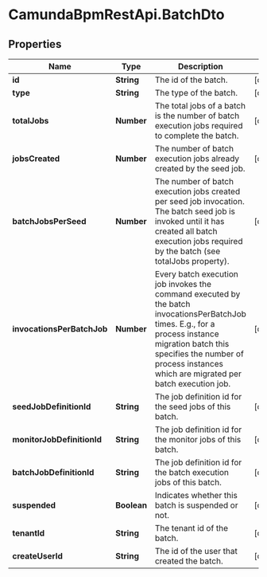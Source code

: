 # CamundaBpmRestApi.BatchDto

## Properties

Name | Type | Description | Notes
------------ | ------------- | ------------- | -------------
**id** | **String** | The id of the batch. | [optional] 
**type** | **String** | The type of the batch. | [optional] 
**totalJobs** | **Number** | The total jobs of a batch is the number of batch execution jobs required to complete the batch. | [optional] 
**jobsCreated** | **Number** | The number of batch execution jobs already created by the seed job. | [optional] 
**batchJobsPerSeed** | **Number** | The number of batch execution jobs created per seed job invocation. The batch seed job is invoked until it has created all batch execution jobs required by the batch (see totalJobs property). | [optional] 
**invocationsPerBatchJob** | **Number** | Every batch execution job invokes the command executed by the batch invocationsPerBatchJob times. E.g., for a process instance migration batch this specifies the number of process instances which are migrated per batch execution job. | [optional] 
**seedJobDefinitionId** | **String** | The job definition id for the seed jobs of this batch. | [optional] 
**monitorJobDefinitionId** | **String** | The job definition id for the monitor jobs of this batch. | [optional] 
**batchJobDefinitionId** | **String** | The job definition id for the batch execution jobs of this batch. | [optional] 
**suspended** | **Boolean** | Indicates whether this batch is suspended or not. | [optional] 
**tenantId** | **String** | The tenant id of the batch. | [optional] 
**createUserId** | **String** | The id of the user that created the batch. | [optional] 


